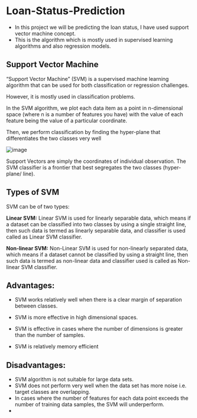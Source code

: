 # Loan-Status-Prediction
- In this project we will be predicting the loan status, I have used support vector machine concept.
- This is the algorithm which is mostly used in supervised learning algorithms and also regression models.

## Support Vector Machine 

“Support Vector Machine” (SVM) is a supervised machine learning algorithm that can be used for both classification or regression challenges.

However,  it is mostly used in classification problems.

In the SVM algorithm, we plot each data item as a point in n-dimensional space (where n is a number of features you have) with the value of each feature being the value of a particular coordinate.

Then, we perform classification by finding the hyper-plane that differentiates the two classes very well

![image](https://user-images.githubusercontent.com/63282184/135717779-fe7c3c95-43cd-4424-be72-c7343e00f4c5.png)

Support Vectors are simply the coordinates of individual observation. The SVM classifier is a frontier that best segregates the two classes (hyper-plane/ line). 

## Types of SVM
SVM can be of two types:

**Linear SVM:** Linear SVM is used for linearly separable data, which means if a dataset can be classified into two classes by using a single straight line, then such data is termed as linearly separable data, and classifier is used called as Linear SVM classifier.

**Non-linear SVM:** Non-Linear SVM is used for non-linearly separated data, which means if a dataset cannot be classified by using a straight line, then such data is termed as non-linear data and classifier used is called as Non-linear SVM classifier.

## Advantages:

- SVM works relatively well when there is a clear margin of separation between classes.

- SVM is more effective in high dimensional spaces.
- SVM is effective in cases where the number of dimensions is greater than the number of samples.
- SVM is relatively memory efficient

## Disadvantages:

- SVM algorithm is not suitable for large data sets.
- SVM does not perform very well when the data set has more noise i.e. target classes are overlapping.
- In cases where the number of features for each data point exceeds the number of training data samples, the SVM will underperform.
- 
